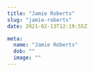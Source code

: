 ```yaml
---
title: "Jamie Roberts"
slug: "jamie-roberts"
date: 2021-02-13T12:19:55Z

meta:
  name: "Jamie Roberts"
  dob: ""
  image: ""
---
```


